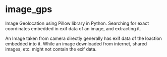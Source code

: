 # image_gps
Image Geolocation using Pillow library in Python. Searching for exact coordinates embedded in exif data of an image, and extracting it. 

An Image taken from camera directly generally has exif data of the loaction embedded into it. While an image downloaded from internet, shared images, etc. might not contain the exif data.
